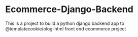 # Ecommerce-Django-Backend
This is a project to build a python django backend app to @templatecookie/olog-html front end ecommerce project
